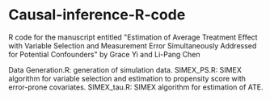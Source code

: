 # Causal-inference-R-code
R code for the manuscript entitled "Estimation of Average Treatment Effect with Variable Selection and Measurement Error Simultaneously Addressed for Potential Confounders" by Grace Yi and Li-Pang Chen

Data Generation.R: generation of simulation data.
SIMEX_PS.R: SIMEX algorithm for variable selection and estimation to propensity score with error-prone covariates.
SIMEX_tau.R: SIMEX algorithm for estimation of ATE.

